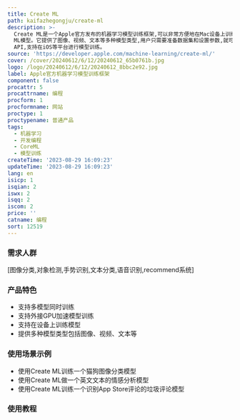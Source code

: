 ```yaml
---
title: Create ML
path: kaifazhegongju/create-ml
description: >-
  Create ML是一个Apple官方发布的机器学习模型训练框架,可以非常方便地在Mac设备上训练Core
  ML模型。它提供了图像、视频、文本等多种模型类型,用户只需要准备数据集和设置参数,就可以开始模型训练。Create ML还提供了Swift
  API,支持在iOS等平台进行模型训练。
source: 'https://developer.apple.com/machine-learning/create-ml/'
cover: /cover/20240612/6/12/20240612_65b0761b.jpg
logo: /logo/20240612/6/12/20240612_8bbc2e92.jpg
label: Apple官方机器学习模型训练框架
component: false
procattr: 5
procattrname: 编程
procform: 1
procformname: 网站
proctype: 1
proctypename: 普通产品
tags:
  - 机器学习
  - 开发编程
  - CoreML
  - 模型训练
createTime: '2023-08-29 16:09:23'
updateTime: '2023-08-29 16:09:23'
lang: en
isicp: 1
isqian: 2
iswx: 2
isqq: 2
iscom: 2
price: ''
catname: 编程
sort: 12519
---
```




### 需求人群
[图像分类,对象检测,手势识别,文本分类,语音识别,recommend系统]

### 产品特色
- 支持多模型同时训练
- 支持外接GPU加速模型训练
- 支持在设备上训练模型
- 提供多种模型类型包括图像、视频、文本等

### 使用场景示例
- 使用Create ML训练一个猫狗图像分类模型
- 使用Create ML做一个英文文本的情感分析模型
- 使用Create ML训练一个识别App Store评论的垃圾评论模型

### 使用教程


  

